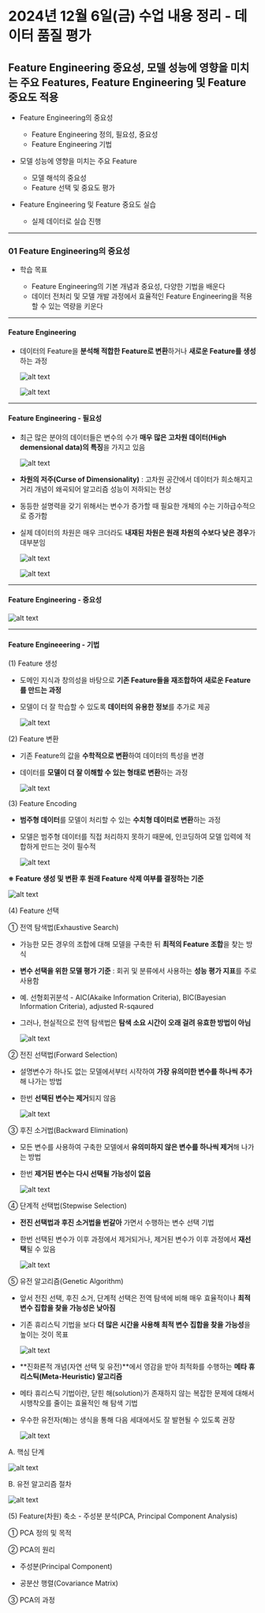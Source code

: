 # 2024년 12월 6일(금) 수업 내용 정리 - 데이터 품질 평가


## Feature Engineering 중요성, 모델 성능에 영향을 미치는 주요 Features, Feature Engineering 및 Feature 중요도 적용

- Feature Engineering의 중요성

  - Feature Engineering 정의, 필요성, 중요성
  - Feature Engineering 기법


- 모델 성능에 영향을 미치는 주요 Feature

  - 모델 해석의 중요성
  - Feature 선택 및 중요도 평가


- Feature Engineering 및 Feature 중요도 실습

  - 실제 데이터로 실습 진행


<hr>


### 01 Feature Engineering의 중요성

- 학습 목표

  - Feature Engineering의 기본 개념과 중요성, 다양한 기법을 배운다
  - 데이터 전처리 및 모델 개발 과정에서 효율적인 Feature Engineering을 적용할 수 있는 역량을 키운다

<hr>

#### Feature Engineering

- 데이터의 Feature을 **분석해 적합한 Feature로 변환**하거나 **새로운 Feature를 생성**하는 과정

  ![alt text](./images/image_00.png)

  ![alt text](./images/image_01.png)

<hr>

#### Feature Engineering - 필요성

- 최근 많은 분야의 데이터들은 변수의 수가 **매우 많은 고차원 데이터(High demensional data)의 특징**을 가지고 있음

  ![alt text](./images/image_02.png)

- **차원의 저주(Curse of Dimensionality)** : 고차원 공간에서 데이터가 희소해지고 거리 개념이 왜곡되어 알고리즘 성능이 저하되는 현상
- 동등한 설명력을 갖기 위해서는 변수가 증가할 때 필요한 개체의 수는 기하급수적으로 증가함
- 실제 데이터의 차원은 매우 크더라도 **내재된 차원은 원래 차원의 수보다 낮은 경우**가 대부분임

  ![alt text](./images/image_03.png)

  ![alt text](./images/image_04.png)

<hr>

#### Feature Engineering - 중요성

![alt text](./images/image_05.png)

<hr>

#### Feature Engineeering - 기법

(1) Feature 생성

- 도메인 지식과 창의성을 바탕으로 **기존 Feature들을 재조합하여 새로운 Feature를 만드는 과정**
- 모델이 더 잘 학습할 수 있도록 **데이터의 유용한 정보**를 추가로 제공

  ![alt text](./images/image_06.png)


(2) Feature 변환

- 기존 Feature의 값을 **수학적으로 변환**하여 데이터의 특성을 변경
- 데이터를 **모델이 더 잘 이해할 수 있는 형태로 변환**하는 과정

  ![alt text](./images/image_07.png)


(3) Feature Encoding

- **범주형 데이터**를 모델이 처리할 수 있는 **수치형 데이터로 변환**하는 과정
- 모델은 범주형 데이터를 직접 처리하지 못하기 때문에, 인코딩하여 모델 입력에 적합하게 만드는 것이 필수적

  ![alt text](./images/image_08.png)


**※ Feature 생성 및 변환 후 원래 Feature 삭제 여부를 결정하는 기준**

![alt text](./images/image_09.png)


(4) Feature 선택

① 전역 탐색법(Exhaustive Search)

- 가능한 모든 경우의 조합에 대해 모델을 구축한 뒤 **최적의 Feature 조합**을 찾는 방식
- **변수 선택을 위한 모델 평가 기준** : 회귀 및 분류에서 사용하는 **성능 평가 지표**를 주로 사용함
- 예. 선형회귀분석 - AIC(Akaike Information Criteria), BIC(Bayesian Information Criteria), adjusted R-sqaured
- 그러나, 현실적으로 전역 탐색법은 **탐색 소요 시간이 오래 걸려 유효한 방법이 아님**

  ![alt text](./images/image_10.png)


② 전진 선택법(Forward Selection)


- 설명변수가 하나도 없는 모델에서부터 시작하여 **가장 유의미한 변수를 하나씩 추가**해 나가는 방법
- 한번 **선택된 변수는 제거**되지 않음

  ![alt text](./images/image_11.png)


③ 후진 소거법(Backward Elimination)

- 모든 변수를 사용하여 구축한 모델에서 **유의미하지 않은 변수를 하나씩 제거**해 나가는 방법
- 한번 **제거된 변수는 다시 선택될 가능성이 없음**

  ![alt text](./images/image_12.png)
  

④ 단계적 선택법(Stepwise Selection)

- **전진 선택법과 후진 소거법을 번갈아** 가면서 수행하는 변수 선택 기법
- 한번 선택된 변수가 이후 과정에서 제거되거나, 제거된 변수가 이후 과정에서 **재선택**될 수 있음

  ![alt text](./images/image_13.png)


⑤ 유전 알고리즘(Genetic Algorithm)

- 앞서 전진 선택, 후진 소거, 단계적 선택은 전역 탐색에 비해 매우 효율적이나 **최적 변수 집합을 찾을 가능성은 낮아짐**
- 기존 휴리스틱 기법을 보다 **더 많은 시간을 사용해 최적 변수 집합을 찾을 가능성**을 높이는 것이 목표

  ![alt text](./images/image_14.png)

- **진화론적 개념(자연 선택 및 유전)**에서 영감을 받아 최적화를 수행하는 **메타 휴리스틱(Meta-Heuristic) 알고리즘**
- 메타 휴리스틱 기법이란, 닫힌 해(solution)가 존재하지 않는 복잡한 문제에 대해서 시행착오를 줄이는 효율적인 해 탐색 기법
- 우수한 유전자(해)는 생식을 통해 다음 세대에서도 잘 발현될 수 있도록 권장

  ![alt text](./images/image_15.png)

A. 핵심 단계

  ![alt text](./images/image_16.png)

B. 유전 알고리즘 절차

  ![alt text](./images/image_17.png)



(5) Feature(차원) 축소 - 주성분 분석(PCA, Principal Component Analysis)

① PCA 정의 및 목적



② PCA의 원리

- 주성분(Principal Component)


- 공분산 행렬(Covariance Matrix)


③ PCA의 과정


